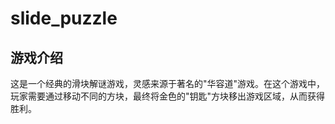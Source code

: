 # slide_puzzle

## 游戏介绍

这是一个经典的滑块解谜游戏，灵感来源于著名的"华容道"游戏。在这个游戏中，玩家需要通过移动不同的方块，最终将金色的"钥匙"方块移出游戏区域，从而获得胜利。
